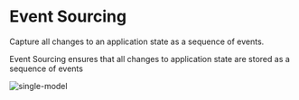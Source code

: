 # Event Sourcing
Capture all changes to an application state as a sequence of events.

Event Sourcing ensures that all changes to application state are stored as a sequence of events


![single-model](https://user-images.githubusercontent.com/8505315/93557666-3011b200-f999-11ea-8ddd-3f9f1ab8c6d6.png)

